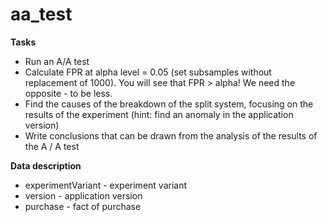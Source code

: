 # aa_test

**Tasks** 
- Run an A/A test
- Calculate FPR at alpha level = 0.05 (set subsamples without replacement of 1000). You will see that FPR > alpha! We need the opposite - to be less.
- Find the causes of the breakdown of the split system, focusing on the results of the experiment (hint: find an anomaly in the application version)
- Write conclusions that can be drawn from the analysis of the results of the A / A test

**Data description**
- experimentVariant - experiment variant
- version - application version
- purchase - fact of purchase
